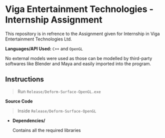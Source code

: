 # Viga Entertainment Technologies - Internship Assignment
This repository is in refrence to the Assignment given for Internship in Viga Entertainment Technologies Ltd.

**Languages/API Used:** `C++` and `OpenGL`

No external models were used as those can be modelled by third-party softwares like Blender and Maya and easily imported into the program.  

## Instructions

> Run `Release/Deform-Surface-OpenGL.exe`

**Source Code**

> Inside `Release/Deform-Surface-OpenGL`


- **Dependencies/**

    Contains all the required libraries
